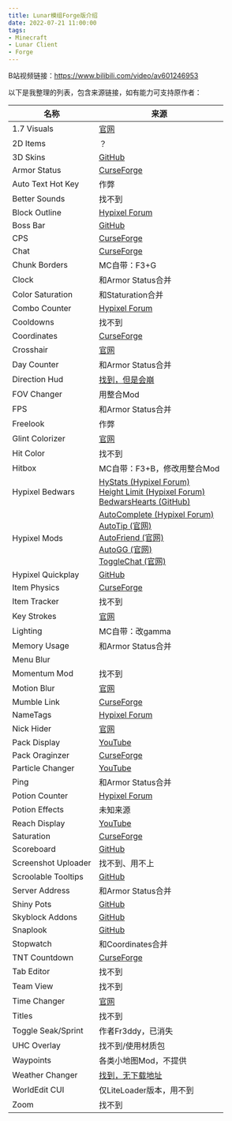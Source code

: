 ```yaml
---
title: Lunar模组Forge版介绍
date: 2022-07-21 11:00:00
tags: 
- Minecraft
- Lunar Client
- Forge
---
```

B站视频链接：https://www.bilibili.com/video/av601246953

以下是我整理的列表，包含来源链接，如有能力可支持原作者：

| 名称 | 来源 |
| --- | --- |
| 1.7 Visuals | [官网](https://oldanimationsmod.net/) |
| 2D Items | ？ |
| 3D Skins | [GitHub](https://github.com/tr7zw/3d-Skin-Layers) |
| Armor Status | [CurseForge](https://www.curseforge.com/minecraft/mc-mods/simplehud) |
| Auto Text Hot Key | 作弊 |
| Better Sounds | 找不到 |
| Block Outline | [Hypixel Forum](https://hypixel.net/threads/1417995/) |
| Boss Bar | [GitHub](https://github.com/Sk1erLLC/BossbarCustomizer/) |
| CPS | [CurseForge](https://www.curseforge.com/minecraft/mc-mods/cps-mod) |
| Chat | [CurseForge](https://www.curseforge.com/minecraft/mc-mods/better-chat) |
| Chunk Borders | MC自带：F3+G |
| Clock | 和Armor Status合并 |
| Color Saturation | 和Staturation合并 |
| Combo Counter | [Hypixel Forum](https://hypixel.net/threads/1299120/) |
| Cooldowns | 找不到 |
| Coordinates | [CurseForge](https://www.curseforge.com/minecraft/mc-mods/battys-ui-mod-forge) |
| Crosshair | [官网](https://customcrosshairmod.com/) |
| Day Counter | 和Armor Status合并 |
| Direction Hud | [找到，但是会崩](https://www.curseforge.com/minecraft/mc-mods/directionhud) |
| FOV Changer | 用整合Mod |
| FPS | 和Armor Status合并 |
| Freelook | 作弊 |
| Glint Colorizer | [官网](https://download.powns.dev/glintcolorizer189) |
| Hit Color | 找不到 |
| Hitbox | MC自带：F3+B，修改用整合Mod |
| Hypixel Bedwars | [HyStats (Hypixel Forum)](https://hypixel.net/threads/4749120/)<br>[Height Limit (Hypixel Forum)](https://hypixel.net/threads/3923101/)<br>[BedwarsHearts (GitHub)](https://github.com/Moulberry/BedwarsHearts) |
| Hypixel Mods | [AutoComplete (Hypixel Forum)](https://hypixel.net/threads/761248/)<br>[AutoTip (官网)](https://autotip.pro/download)<br>[AutoFriend (官网)](https://2pi.pw/mods/autofriend)<br>[AutoGG (官网)](https://2pi.pw/mods/autogg)<br>[ToggleChat (官网)](https://2pi.pw/mods/togglechat) |
| Hypixel Quickplay | [GitHub](https://github.com/QuickplayMod/quickplay) |
| Item Physics | [CurseForge](https://www.curseforge.com/minecraft/mc-mods/itemphysic-lite/) |
| Item Tracker | 找不到 |
| Key Strokes | [官网](https://sk1er.club/mods/keystrokesmod) |
| Lighting | MC自带：改gamma |
| Memory Usage | 和Armor Status合并 |
| Menu Blur |  |
| Momentum Mod | 找不到 |
| Motion Blur | [官网](https://2pi.pw/mods/motionblur) |
| Mumble Link | [CurseForge](https://www.curseforge.com/minecraft/mc-mods/mumblelink) |
| NameTags | [Hypixel Forum](https://hypixel.net/threads/1737434/) |
| Nick Hider | [官网](https://sk1er.club/mods/nick_hider) |
| Pack Display | [YouTube](https://www.youtube.com/watch?v=e47tAb22xYM) |
| Pack Oraginzer | [CurseForge](https://www.curseforge.com/minecraft/mc-mods/resource-pack-organizer) |
| Particle Changer | [YouTube](https://www.youtube.com/watch?v=7ZpPUatZrko) |
| Ping | 和Armor Status合并 |
| Potion Counter | [Hypixel Forum](https://hypixel.net/threads/3683685/) |
| Potion Effects | 未知来源 |
| Reach Display | [YouTube](https://www.youtube.com/watch?v=8n8hx591358) |
| Saturation | [CurseForge](https://www.curseforge.com/minecraft/mc-mods/applecore) |
| Scoreboard | [GitHub](https://github.com/Alexdoru/SidebarMod) |
| Screenshot Uploader | 找不到、用不上 |
| Scroolable Tooltips | [GitHub](https://github.com/Sk1erLLC/ScrollableTooltips) |
| Server Address | 和Armor Status合并 |
| Shiny Pots | [GitHub](https://github.com/RoccoDev/ShinyPots-1.8) |
| Skyblock Addons | [GitHub](https://github.com/BiscuitDevelopment/SkyblockAddons) |
| Snaplook | [GitHub](https://github.com/Ivan-Khar/snaplook) |
| Stopwatch | 和Coordinates合并 |
| TNT Countdown | [CurseForge](https://www.curseforge.com/minecraft/mc-mods/tnt-time-mod) |
| Tab Editor | 找不到 |
| Team View | 找不到 |
| Time Changer | [官网](https://2pi.pw/mods/timechanger) |
| Titles | 找不到 |
| Toggle Seak/Sprint | 作者Fr3ddy，已消失 |
| UHC Overlay | 找不到/使用材质包 |
| Waypoints | 各类小地图Mod，不提供 |
| Weather Changer | [找到，无下载地址](https://github.com/Scherso/WeatherChanger) |
| WorldEdit CUI | 仅LiteLoader版本，用不到 |
| Zoom | 找不到 |
